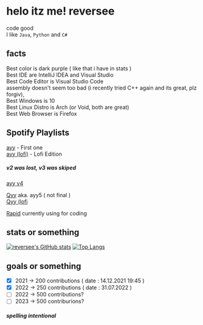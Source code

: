 
helo itz me! reversee
===========================
 
code good  
I like `Java`, `Python` and `C#`

## facts
Best color is dark purple ( like that i have in stats )  
Best IDE are IntelliJ IDEA and Visual Studio  
Best Code Editor is Visual Studio Code  
assembly doesn't seem too bad (i recently tried C++ again and its great, plz forgiv),  
Best Windows is 10  
Best Linux Distro is Arch (or Void, both are great)  
Best Web Browser is Firefox

## Spotify Playlists
[ayy](https://open.spotify.com/playlist/5jwnKhAldpzoHqpOd5fbYO?si=abb71d28852342ca) - First one  
[ayy (lofi)](https://open.spotify.com/playlist/2ZQNss0wsXpKHc3RoyV6VP?si=8032195b093a4ed2) - Lofi Edition  
##### v2 was lost, v3 was skiped  
[ayy v4](https://open.spotify.com/playlist/74s3hIC9cZ8YlfEUw80Xom?si=ddd0f172efac40e4)  
  
[Qyy](https://open.spotify.com/playlist/5hDrdKPYGEYNqBBipIzNRu?si=e0d87af108e941db&pt=6ab55372b86be9ff3a380d667c1383de) aka. ayy5 ( not final )  
[Qyy (lofi](https://open.spotify.com/playlist/0Pohtm62o0gIlq0XRnPO1P?si=80a6e0c7bd874c1e)  

[Rapid](https://open.spotify.com/playlist/2AESPSqZOBrFL3wvyzXtp5?si=a01a99c5e1b14ff1&pt=a31053c6cf29d15a90e31b41f360e5de) currently using for coding

## stats or something 
[![reversee's GitHub stats](https://github-readme-stats.vercel.app/api?username=reversee-dev&theme=midnight-purple&show_icons=true)](https://github.com/anuraghazra/github-readme-stats)
[![Top Langs](https://github-readme-stats.vercel.app/api/top-langs/?username=reversee-dev&theme=midnight-purple&layout=compact)](https://github.com/anuraghazra/github-readme-stats)

## goals or something
- [x] 2021 -> 200 contributions ( date : 14.12.2021 19:45 )
- [x] 2022 -> 250 contributions ( date : 31.07.2022 )
- [ ] 2022 -> 500 contributions?
- [ ] 2023 -> 500 contriburions?

##### spelling intentional
